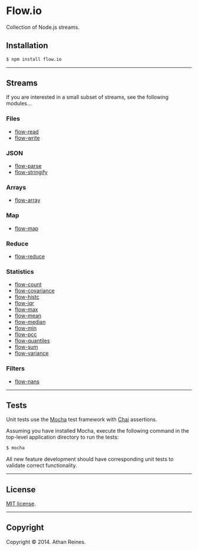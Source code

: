 Flow.io
==========

Collection of Node.js streams.


## Installation

``` bash
$ npm install flow.io
```


---
## Streams

If you are interested in a small subset of streams, see the following modules...


### Files

*	[flow-read](https://github.com/kgryte/flow-read)
*	[flow-write](https://github.com/kgryte/flow-write)


### JSON

*	[flow-parse](https://github.com/kgryte/flow-parse)
*	[flow-stringify](https://github.com/kgryte/flow-stringify)


### Arrays

* 	[flow-array](https://github.com/kgryte/flow-array)


### Map

*	[flow-map](https://github.com/kgryte/flow-map)


### Reduce

*	[flow-reduce](https://github.com/kgryte/flow-reduce)


### Statistics

*	[flow-count](https://github.com/kgryte/flow-count)
*	[flow-covariance](https://github.com/kgryte/flow-covariance)
*	[flow-histc](https://github.com/kgryte/flow-histc)
*	[flow-iqr](https://github.com/kgryte/flow-iqr)
*	[flow-max](https://github.com/kgryte/flow-max)
*	[flow-mean](https://github.com/kgryte/flow-mean)
*	[flow-median](https://github.com/kgryte/flow-median)
*	[flow-min](https://github.com/kgryte/flow-min)
*	[flow-pcc](https://github.com/kgryte/flow-pcc)
*	[flow-quantiles](https://github.com/kgryte/flow-quantiles)
*	[flow-sum](https://github.com/kgryte/flow-sum)
*	[flow-variance](https://github.com/kgryte/flow-variance)


### Filters

*	[flow-nans](https://github.com/kgryte/flow-nans)




---
## Tests

Unit tests use the [Mocha](http://visionmedia.github.io/mocha) test framework with [Chai](http://chaijs.com) assertions.

Assuming you have installed Mocha, execute the following command in the top-level application directory to run the tests:

``` bash
$ mocha
```

All new feature development should have corresponding unit tests to validate correct functionality.


---
## License

[MIT license](http://opensource.org/licenses/MIT). 


---
## Copyright

Copyright &copy; 2014. Athan Reines.
